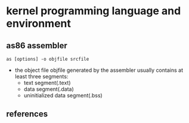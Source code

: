 # kernel programming language and environment

## as86 assembler
```
as [options] -o objfile srcfile
```
* the object file objfile generated by the assembler usually contains at least three segments:
    * text segment(.text)
    * data segment(.data)
    * uninitialized data segment(.bss)


## references

